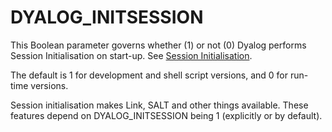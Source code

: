 <h1 class="heading"><span class="name">DYALOG_INITSESSION</span></h1>

This Boolean parameter governs whether (1) or not (0) Dyalog performs Session Initialisation on start-up. See [Session Initialisation](https://help.dyalog.com/19.0/index.htm#UserGuide/The%20APL%20Environment/Session%20Initialisation.htm).

The default is 1 for development and shell script versions, and 0 for run-time versions.

Session initialisation makes Link, SALT and other things available. These features depend on DYALOG_INITSESSION being 1 (explicitly or by default).
